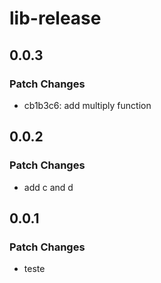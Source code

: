 # lib-release

## 0.0.3

### Patch Changes

- cb1b3c6: add multiply function

## 0.0.2

### Patch Changes

- add c and d

## 0.0.1

### Patch Changes

- teste
